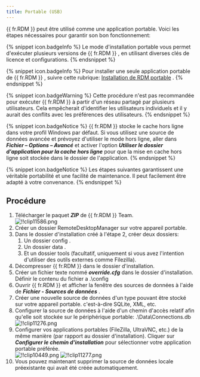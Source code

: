 ```yaml
---
title: Portable (USB)
---
```

{{ fr.RDM }} peut être utilisé comme une application portable. Voici les étapes nécessaires pour garantir son bon fonctionnement: 

{% snippet icon.badgeInfo %} 
Le mode d'installation portable vous permet d'exécuter plusieurs versions de {{ fr.RDM }} , en utilisant diverses clés de licence et configurations. 
{% endsnippet %}
 
{% snippet icon.badgeInfo %} 
Pour installer une seule application portable de {{ fr.RDM }} , suivre cette rubrique: [Installation de RDM portable](/kb/remote-desktop-manager/how-to-articles/portable-rdm-installation/) . 
{% endsnippet %}
 
{% snippet icon.badgeWarning %} 
Cette procédure n'est pas recommandée pour exécuter {{ fr.RDM }} à partir d'un réseau partagé par plusieurs utilisateurs. Cela empêcherait d'identifier les utilisateurs individuels et il y aurait des conflits avec les préférences des utilisateurs. 
{% endsnippet %}
 
{% snippet icon.badgeNotice %} 
{{ fr.RDM }} stocke le cache hors ligne dans votre profil Windows par défaut. Si vous utilisez une source de données avancée et prévoyez d'utiliser le mode hors ligne, aller dans ***Fichier – Options – Avancé*** et activer l'option ***Utiliser le dossier d'application pour la cache hors ligne*** pour que la mise en cache hors ligne soit stockée dans le dossier de l'application. 
{% endsnippet %}
 
{% snippet icon.badgeNotice %} 
Les étapes suivantes garantissent une véritable portabilité et une facilité de maintenance. Il peut facilement être adapté à votre convenance. 
{% endsnippet %}
 

## Procédure 

1. Télécharger le paquet ***ZIP*** de {{ fr.RDM }} Team.  
![!!clip11586.png](/img/fr/rdm/windows/clip11586.png) 
1. Créer un dossier RemoteDesktopManager sur votre appareil portable. 
1. Dans le dossier d'installation créé à l'étape 2, créer deux dossiers: 
    1. Un dossier config . 
    1. Un dossier data . 
    1. Et un dossier tools (facultatif, uniquement si vous avez l'intention d'utiliser des outils externes comme Filezilla). 
1. Décompresser {{ fr.RDM }} dans le dossier d'installation. 
1. Créer un fichier texte nommé ***override.cfg*** dans le dossier d'installation. Définir le contenu du fichier a .\config 
1. Ouvrir {{ fr.RDM }} et afficher la fenêtre des sources de données à l'aide de ***Fichier - Sources de données*** . 
1. Créer une nouvelle source de données d'un type pouvant être stocké sur votre appareil portable. c'est-à-dire SQLite, XML, etc. 
1. Configurer la source de données à l'aide d'un chemin d'accès relatif afin qu'elle soit stockée sur le périphérique portable: .\Data\Connections.db  
![!!clip11276.png](/img/fr/rdm/windows/clip11276.png) 
1. Configurer vos applications portables (FileZilla, UltraVNC, etc.) de la même manière (par rapport au dossier d'installation). Cliquer sur ***Configurer le chemin d'installation*** pour sélectionner votre application portable préférée.  
![!!clip10449.png](/img/fr/rdm/windows/clip10449.png) 
![!!clip11277.png](/img/fr/rdm/windows/clip11277.png) 
1. Vous pouvez maintenant supprimer la source de données locale préexistante qui avait été créée automatiquement. 

